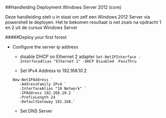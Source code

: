 ##Handleiding Deployment Windows Server 2012 (core)

Deze handleiding stelt u in staat om zelf een Windows 2012 Server via powershell te deployen. Het te bekomen resultaat is net zoals na opdracht 1 en 2 uit de cursus Windows Server

#####Deploy your first forest
* Configure the server ip address
  - disable DHCP on Ethernet 2 adapter
   `Set-NetIPInterface -InterfaceAlias "Ethernet 2" -DHCP Disabled -PassThru`
  
  - Set IPv4 Address to 192.168.10.2
  ```
  New-NetIPAddress `
     -AddressFamily IPv4 `
     -InterfaceAlias "10 Network" `
     -IPAddress 192.168.10.2 `
     -PrefixLength 24 `
     -DefaultGateway 192.168.`
  ``` 
  
  - Set DNS Server
